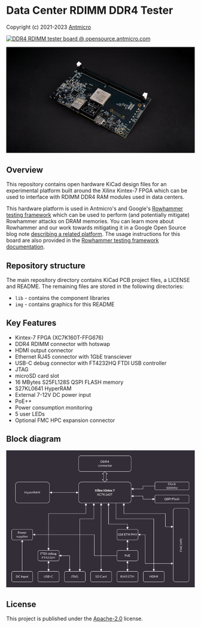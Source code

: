 # Data Center RDIMM DDR4 Tester

Copyright (c) 2021-2023 [Antmicro](https://antmicro.com)

[![DDR4 RDIMM tester board @ opensource.antmicro.com](https://img.shields.io/badge/View%20on-Antmicro%20Open%20Source%20Portal-332d37?style=flat-square)](https://opensource.antmicro.com/projects/data-center-rdimm-ddr4-tester)

![DDR4 RDIMM tester board](img/data-center-rdimm-ddr4-tester-1.2.0.png)

## Overview

This repository contains open hardware KiCad design files for an experimental platform built around the Xilinx Kintex-7 FPGA which can be used to interface with RDIMM DDR4 RAM modules used in data centers.

This hardware platform is used in Antmicro's and Google's [Rowhammer testing framework](https://github.com/antmicro/rowhammer-tester) which can be used to perform (and potentially mitigate) Rowhammer attacks on DRAM memories. You can learn more about Rowhammer and our work towards mitigating it in a Google Open Source blog note [describing a related platform](https://opensource.googleblog.com/2021/11/Open%20source%20DDR%20controller%20framework%20for%20mitigating%20Rowhammer.html).
The usage instructions for this board are also provided in the [Rowhammer testing framework documentation](https://antmicro.github.io/rowhammer-tester/). 

## Repository structure

The main repository directory contains KiCad PCB project files, a LICENSE and README.
The remaining files are stored in the following directories:

* `lib` - contains the component libraries
* `img` - contains graphics for this README

## Key Features

* Kintex-7 FPGA (XC7K160T-FFG676)
* DDR4 RDIMM connector with hotswap
* HDMI output connector
* Ethernet RJ45 connector with 1GbE transciever
* USB-C debug connector with FT4232HQ FTDI USB controller
* JTAG
* microSD card slot
* 16 MBytes S25FL128S QSPI FLASH memory
* S27KL0641 HyperRAM
* External 7-12V DC power input
* PoE++
* Power consumption monitoring
* 5 user LEDs
* Optional FMC HPC expansion connector

## Block diagram

![Data Center RDIMM DDR4 Tester board diagram](doc/Data-Center-RDIMM-DDR4-Tester-block-diagram.png)

## License

This project is published under the [Apache-2.0](LICENSE) license.
